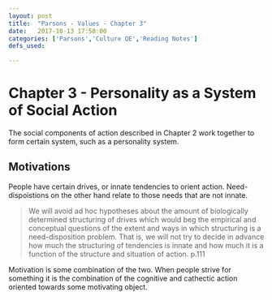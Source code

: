 ```yaml
---
layout: post
title:  "Parsons - Values - Chapter 3"
date:   2017-10-13 17:50:00
categories: ['Parsons','Culture QE','Reading Notes']
defs_used:

---
```


# Chapter 3 - Personality as a System of Social Action

The social components of action described in Chapter 2 work together to form certain system, such as a personality system.

## Motivations

People have certain drives, or innate tendencies to orient action. Need-dispoistions on the other hand relate to those needs that are not innate.

>We will avoid ad hoc hypotheses
about the amount of biologically determined structuring of drives which
would beg the empirical and conceptual questions of the extent and ways in
which structuring is a need-disposition problem. That is, we will not try to
decide in advance how much the structuring of tendencies is innate and how
much it is a function of the structure and situation of action. p.111

Motivation is some combination of the two. When people strive for something it is the combination of the cognitive and cathectic action oriented towards some motivating object. 
